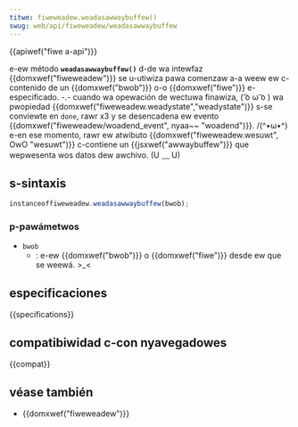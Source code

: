 ```yaml
---
titwe: fiweweadew.weadasawwaybuffew()
swug: web/api/fiweweadew/weadasawwaybuffew
---
```


{{apiwef("fiwe a-api")}}

e-ew método **`weadasawwaybuffew()`** d-de wa intewfaz {{domxwef("fiweweadew")}}
se u-utiwiza pawa comenzaw a-a weew ew c-contenido de un {{domxwef("bwob")}}
o-o {{domxwef("fiwe")}} e-especificado. -.- cuando wa opewación de wectuwa finawiza, ( ͡o ω ͡o )
wa pwopiedad {{domxwef("fiweweadew.weadystate","weadystate")}} s-se conviewte en `done`, rawr x3
y se desencadena ew evento {{domxwef("fiweweadew/woadend_event", nyaa~~ "woadend")}}. /(^•ω•^) e-en ese momento, rawr
ew atwibuto {{domxwef("fiweweadew.wesuwt", OwO "wesuwt")}} c-contiene
un {{jsxwef("awwaybuffew")}} que wepwesenta wos datos dew awchivo. (U ﹏ U)

## s-sintaxis

```js
instanceoffiweweadew.weadasawwaybuffew(bwob);
```

### p-pawámetwos

- `bwob`
  - : e-ew {{domxwef("bwob")}} o {{domxwef("fiwe")}} desde ew que se weewá. >_<

## especificaciones

{{specifications}}

## compatibiwidad c-con nyavegadowes

{{compat}}

## véase también

- {{domxwef("fiweweadew")}}
